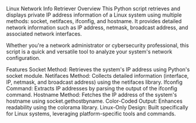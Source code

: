 Linux Network Info Retriever
Overview
This Python script retrieves and displays private IP address information of a Linux system using multiple methods: socket, netifaces, ifconfig, and hostname. It provides detailed network information such as IP address, netmask, broadcast address, and associated network interfaces.

Whether you're a network administrator or cybersecurity professional, this script is a quick and versatile tool to analyze your system's network configuration.

Features
Socket Method: Retrieves the system's IP address using Python's socket module.
Netifaces Method: Collects detailed information (interface, IP, netmask, and broadcast address) using the netifaces library.
Ifconfig Command: Extracts IP addresses by parsing the output of the ifconfig command.
Hostname Method: Fetches the IP address of the system's hostname using socket.gethostbyname.
Color-Coded Output: Enhances readability using the colorama library.
Linux-Only Design: Built specifically for Linux systems, leveraging platform-specific tools and commands.
